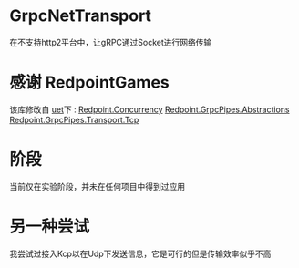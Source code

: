 # GrpcNetTransport
在不支持http2平台中，让gRPC通过Socket进行网络传输

# 感谢 RedpointGames 
该库修改自 [uet](https://github.com/RedpointGames/uet.git)下 :
[Redpoint.Concurrency](https://github.com/RedpointGames/uet/tree/main/UET/Redpoint.Concurrency)
[Redpoint.GrpcPipes.Abstractions](https://github.com/RedpointGames/uet/tree/main/UET/Redpoint.GrpcPipes.Abstractions)
[Redpoint.GrpcPipes.Transport.Tcp](https://github.com/RedpointGames/uet/tree/main/UET/Redpoint.GrpcPipes.Transport.Tcp)

# 阶段
当前仅在实验阶段，并未在任何项目中得到过应用

# 另一种尝试
我尝试过接入Kcp以在Udp下发送信息，它是可行的但是传输效率似乎不高